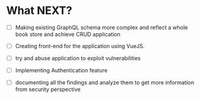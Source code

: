 # What NEXT?

* [ ] Making existing GraphQL schema more complex and reflect a whole book store and achieve CRUD application
* [ ] Creating front-end for the application using VueJS.
* [ ] try and abuse application to exploit vulnerabilities
* [ ] Implementing Authentication feature 
* [ ] documenting all the findings and analyze them to get more information from security perspective


